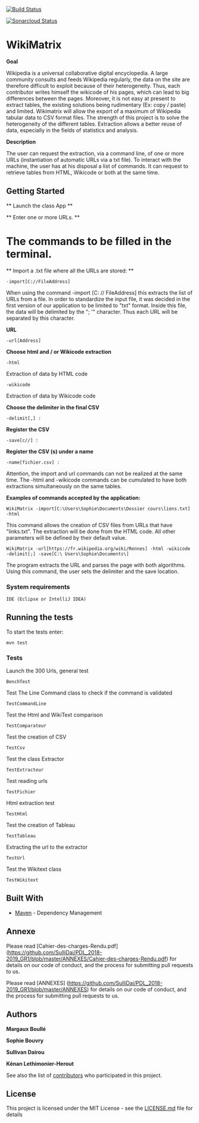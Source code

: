 [![Build Status](https://travis-ci.org/SulliDai/PDL_2018-2019_GR1.svg?branch=master)](https://travis-ci.org/SulliDai/PDL_2018-2019_GR1)

[![Sonarcloud Status](https://sonarcloud.io/api/project_badges/measure?project=PDL_2018-2019:Groupe1&metric=alert_status)](https://sonarcloud.io/dashboard?id=PDL_2018-2019%3AGroupe1)

# WikiMatrix


**Goal**

Wikipedia is a universal collaborative digital encyclopedia. A large community consults and feeds Wikipedia regularly, the data on the site are therefore difficult to exploit because of their heterogeneity. Thus, each contributor writes himself the wikicode of his pages, which can lead to big differences between the pages. Moreover, it is not easy at present to extract tables, the existing solutions being rudimentary (Ex: copy / paste) and limited. Wikimatrix will allow the export of a maximum of Wikipedia tabular data to CSV format files. The strength of this project is to solve the heterogeneity of the different tables. Extraction allows a better reuse of data, especially in the fields of statistics and analysis.

**Description**

The user can request the extraction, via a command line, of one or more URLs (instantiation of automatic URLs via a txt file). To interact with the machine, the user has at his disposal a list of commands. It can request to retrieve tables from HTML, Wikicode or both at the same time.

## Getting Started

** Launch the class App **

** Enter one or more URLs. **

# The commands to be filled in the terminal.

** Import a .txt file where all the URLs are stored: **

```
-import[C://FileAddress]
```

When using the command -import [C: // FileAddress] this extracts the list of URLs from a file. In order to standardize the input file, it was decided in the first version of our application to be limited to "txt" format. Inside this file, the data will be delimited by the "; '" character. Thus each URL will be separated by this character.

**URL**  

```
-url[Address]
```

**Choose html and / or Wikicode extraction**  

```
-html 
```

Extraction of data by HTML code

```
-wikicode
```

Extraction of data by Wikicode code


**Choose the delimiter in the final CSV**

```
-delimit[,] : 
```

**Register the CSV**

```
-save[c//] :
```

**Register the CSV (s) under a name**

```
-name[fichier.csv] :
```

Attention, the import and url commands can not be realized at the same time. The -html and -wikicode commands can be cumulated to have both extractions simultaneously on the same tables.

**Examples of commands accepted by the application:**

```
WikiMatrix -import[C:\Users\Sophie\Documents\Dossier cours\liens.txt] -html 
```

This command allows the creation of CSV files from URLs that have "links.txt". The extraction will be done from the HTML code. All other parameters will be defined by their default value.

```
WikiMatrix -url[https://fr.wikipedia.org/wiki/Rennes] -html -wikicode -delimit[;] -save[C:\ Users\Sophie\Documents\] 
```
The program extracts the URL and parses the page with both algorithms. Using this command, the user sets the delimiter and the save location.


### System requirements


```
IDE (Eclipse or IntelliJ IDEA)
```

## Running the tests

To start the tests enter:

```
mvn test
```

### Tests


Launch the 300 Urls, general test

```
BenchTest
```

Test The Line Command class to check if the command is validated

```
TestCommandLine
```
Test the Html and WikiText comparison

```
TestComparateur
```

Test the creation of CSV

```
TestCsv
```
Test the class Extractor

```
TestExtracteur
```
Test reading urls

```
TestFichier
```

Html extraction test

```
TestHtml
```

Test the creation of Tableau

```
TestTableau
```

Extracting the url to the extractor

```
TestUrl
```

Test the Wikitext class

```
TestWikitext
```





## Built With

* [Maven](https://maven.apache.org/) - Dependency Management




## Annexe


Please read  [Cahier-des-charges-Rendu.pdf] (https://github.com/SulliDai/PDL_2018-2019_GR1/blob/master/ANNEXES/Cahier-des-charges-Rendu.pdf) for details on our code of conduct, and the process for submitting pull requests to us.

Please read  [ANNEXES] (https://github.com/SulliDai/PDL_2018-2019_GR1/blob/master/ANNEXES) for details on our code of conduct, and the process for submitting pull requests to us.


## Authors

**Margaux Boullé**

**Sophie Bouvry**

**Sullivan Dairou**

**Kénan Lethimonier-Herout**


See also the list of [contributors](https://github.com/SulliDai/PDL_2018-2019_GR1/graphs/contributors) who participated in this project.

## License

This project is licensed under the MIT License - see the [LICENSE.md](LICENSE.md) file for details

